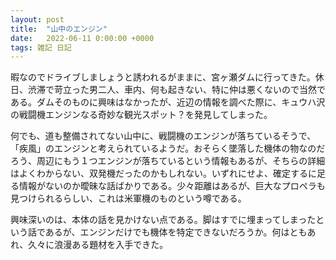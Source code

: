 ```yaml
---
layout: post
title:  "山中のエンジン"
date:   2022-06-11 0:00:00 +0000
tags: 雑記 日記
---
```


暇なのでドライブしましょうと誘われるがままに、宮ヶ瀬ダムに行ってきた。休日、渋滞で苛立った男二人、車内、何も起きない、特に仲は悪くないので当然である。ダムそのものに興味はなかったが、近辺の情報を調べた際に、キュウハ沢の戦闘機エンジンなる奇妙な観光スポット？を発見してしまった。

何でも、道も整備されてない山中に、戦闘機のエンジンが落ちているそうで、「疾風」のエンジンと考えられているようだ。おそらく墜落した機体の物なのだろう、周辺にもう１つエンジンが落ちているという情報もあるが、そちらの詳細はよくわからない、双発機だったのかもしれない。いずれにせよ、確定するに足る情報がないのか曖昧な話ばかりである。少々距離はあるが、巨大なプロペラも見つけられるらしい、これは米軍機のものという噂である。

興味深いのは、本体の話を見かけない点である。脚はすでに埋まってしまったという話であるが、エンジンだけでも機体を特定できないだろうか。何はともあれ、久々に浪漫ある題材を入手できた。